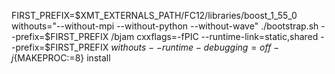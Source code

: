 FIRST_PREFIX=$XMT_EXTERNALS_PATH/FC12/libraries/boost_1_55_0
withouts="--without-mpi --without-python --without-wave"
./bootstrap.sh --prefix=$FIRST_PREFIX
/bjam cxxflags=-fPIC --runtime-link=static,shared --prefix=$FIRST_PREFIX $withouts --runtime-debugging=off -j${MAKEPROC:=8} install
